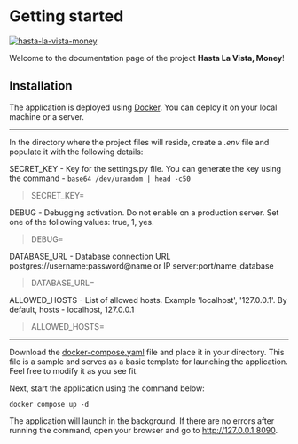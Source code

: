 # Getting started
[![hasta-la-vista-money](https://github.com/TurtleOld/hasta-la-vista-money/actions/workflows/hasta_la_vista_money.yaml/badge.svg)](https://github.com/TurtleOld/hasta-la-vista-money/actions/workflows/hasta_la_vista_money.yaml)  

Welcome to the documentation page of the project **Hasta La Vista, Money**!

## Installation  

The application is deployed using [Docker](https://docs.docker.com/desktop/setup/install/linux/). You can deploy it on your local machine or a server.
___

In the directory where the project files will reside, create a _.env_ file and populate it with the following details:

SECRET_KEY - Key for the settings.py file. You can generate the key using the command - ```base64 /dev/urandom | head -c50```

> SECRET_KEY=

DEBUG - Debugging activation. Do not enable on a production server.
Set one of the following values: true, 1, yes.

> DEBUG=

DATABASE_URL - Database connection URL  
postgres://username:password@name or IP server:port/name_database

> DATABASE_URL=

ALLOWED_HOSTS - List of allowed hosts. Example 'localhost',
'127.0.0.1'. By default, hosts - localhost, 127.0.0.1

> ALLOWED_HOSTS=  

___

Download the [docker-compose.yaml](https://github.com/TurtleOld/hasta-la-vista-money/releases/download/v1.4.0/docker-compose.yaml) file and place it in your directory. This file is a sample and serves as a basic template for launching the application. Feel free to modify it as you see fit.

Next, start the application using the command below:
```commandline
docker compose up -d
```
The application will launch in the background. If there are no errors after running the command, open your browser and go to http://127.0.0.1:8090.